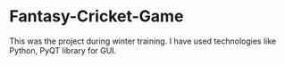 # Fantasy-Cricket-Game
This was the project during winter training. I have used technologies like Python, PyQT library for GUI. 

